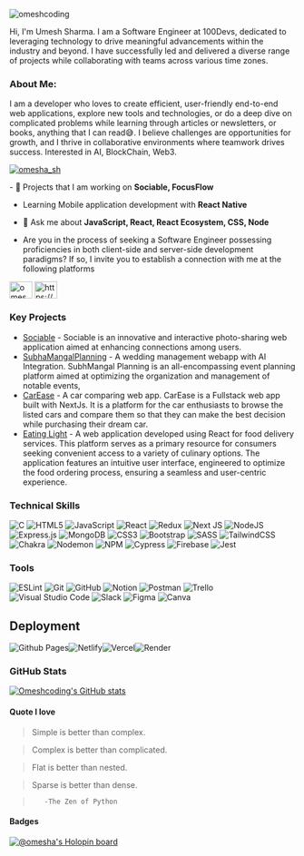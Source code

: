 <p align="left"> <img src="https://komarev.com/ghpvc/?username=omeshcoding&label=Profile%20views&color=0e75b6&style=flat" alt="omeshcoding" />

<div width="100%" >
<p >Hi, I'm Umesh Sharma. I am a Software Engineer at 100Devs, dedicated to leveraging technology to drive meaningful advancements within the industry and beyond. I have successfully led and delivered a diverse range of projects while collaborating with teams across various time zones.</p>
  
<h3>About Me:</h3>
<p>I am a developer who loves to create efficient, user-friendly end-to-end web applications, explore new tools and technologies, or do a deep dive on complicated problems while learning through articles or newsletters, or books, anything that I can read😅. I believe challenges are opportunities for growth, and I thrive in collaborative environments where teamwork drives success. Interested in AI, BlockChain, Web3.</p>
  

  
<p align="left"> <a href="https://twitter.com/omesha_sh" target="blank"><img src="https://img.shields.io/twitter/follow/omesha_sh?logo=twitter&style=for-the-badge" alt="omesha_sh" /></a> </p>


  <div align="left">
-  🔭 Projects that I am working on  <strong> Sociable, FocusFlow</strong>

-  Learning Mobile application development with **React Native**
  
-  💬 Ask me about **JavaScript, React, React Ecosystem, CSS, Node**

- Are you in the process of seeking a Software Engineer possessing proficiencies in both client-side and server-side development paradigms? If so, I invite you to establish a connection with me at the following platforms
<p >
<a href="https://twitter.com/omesha_sh" target="blank"><img align="center" src="https://raw.githubusercontent.com/rahuldkjain/github-profile-readme-generator/master/src/images/icons/Social/twitter.svg" alt="omesha_sh" height="30" width="40" /></a>
<a href="https://www.linkedin.com/in/umesh-sharma-aa6674131/" target="blank"><img align="center" src="https://raw.githubusercontent.com/rahuldkjain/github-profile-readme-generator/master/src/images/icons/Social/linked-in-alt.svg" alt="https://www.linkedin.com/in/umesh-sharma-aa6674131/" height="30" width="40" /></a>
</p>
<div align='left'>
<h3>Key Projects</h3>  
  
- <a href="https://sociable-webapp.onrender.com/login" target="blank">Sociable</a> - Sociable is an innovative and interactive photo-sharing web application aimed at enhancing connections among users.  
- <a href="https://subhamangalplanning.netlify.app" target="blank">SubhaMangalPlanning</a> -  A wedding management webapp with AI Integration. SubhMangal Planning is an all-encompassing event planning platform aimed at optimizing the organization and management of notable events, 
- <a href="https://carease.vercel.app/" target="blank">CarEase</a> - A car comparing web app. CarEase is a Fullstack web app built with NextJs. It is a platform for the car enthusiasts to browse the listed cars and compare them so that they can make the best decision while purchasing their dream car. 
- <a href="https://eatinglight.netlify.app" target="blank">Eating Light</a> - A web application developed using React for food delivery services. This platform serves as a primary resource for consumers seeking convenient access to a variety of culinary options. The application features an intuitive user interface, engineered to optimize the food ordering process, ensuring a seamless and user-centric experience.
</div>


</div>
<div width="100%" align="left">

</div>
  </div>
  

<div width="100%" align="left">

  <h3 width="100%" align="left">Technical Skills</h3>
 
![C](https://img.shields.io/badge/c-%2300599C.svg?style=for-the-badge&logo=c&logoColor=white)
![HTML5](https://img.shields.io/badge/html5-%23E34F26.svg?style=for-the-badge&logo=html5&logoColor=white)
![JavaScript](https://img.shields.io/badge/javascript-%23323330.svg?style=for-the-badge&logo=javascript&logoColor=%23F7DF1E)
![React](https://img.shields.io/badge/react-%2320232a.svg?style=for-the-badge&logo=react&logoColor=%2361DAFB)
![Redux](https://img.shields.io/badge/redux-%23593d88.svg?style=for-the-badge&logo=redux&logoColor=white)
![Next JS](https://img.shields.io/badge/Next-black?style=for-the-badge&logo=next.js&logoColor=white)
![NodeJS](https://img.shields.io/badge/node.js-6DA55F?style=for-the-badge&logo=node.js&logoColor=white)
![Express.js](https://img.shields.io/badge/express.js-%23404d59.svg?style=for-the-badge&logo=express&logoColor=%2361DAFB)
![MongoDB](https://img.shields.io/badge/MongoDB-%234ea94b.svg?style=for-the-badge&logo=mongodb&logoColor=white)
![CSS3](https://img.shields.io/badge/css3-%231572B6.svg?style=for-the-badge&logo=css3&logoColor=white)
![Bootstrap](https://img.shields.io/badge/bootstrap-%23563D7C.svg?style=for-the-badge&logo=bootstrap&logoColor=white)
![SASS](https://img.shields.io/badge/SASS-hotpink.svg?style=for-the-badge&logo=SASS&logoColor=white) 
![TailwindCSS](https://img.shields.io/badge/tailwindcss-%2338B2AC.svg?style=for-the-badge&logo=tailwind-css&logoColor=white)
![Chakra](https://img.shields.io/badge/chakra-%234ED1C5.svg?style=for-the-badge&logo=chakraui&logoColor=white)
![Nodemon](https://img.shields.io/badge/NODEMON-%23323330.svg?style=for-the-badge&logo=nodemon&logoColor=%BBDEAD)
![NPM](https://img.shields.io/badge/NPM-%23CB3837.svg?style=for-the-badge&logo=npm&logoColor=white)
![Cypress](https://img.shields.io/badge/-cypress-%23C21325?style=for-the-badge&logo=cypress&logoColor=white)
![Firebase](https://img.shields.io/badge/Firebase-039BE5?style=for-the-badge&logo=Firebase&logoColor=white)
![Jest](https://img.shields.io/badge/-jest-%23C21325?style=for-the-badge&logo=jest&logoColor=white)

<h3 width="100%" align="left">Tools</h3>

![ESLint](https://img.shields.io/badge/ESLint-4B3263?style=for-the-badge&logo=eslint&logoColor=white)
![Git](https://img.shields.io/badge/git-%23F05033.svg?style=for-the-badge&logo=git&logoColor=white)
![GitHub](https://img.shields.io/badge/github-%23121011.svg?style=for-the-badge&logo=github&logoColor=white)
![Notion](https://img.shields.io/badge/Notion-%23000000.svg?style=for-the-badge&logo=notion&logoColor=white)
![Postman](https://img.shields.io/badge/Postman-FF6C37?style=for-the-badge&logo=postman&logoColor=white)
![Trello](https://img.shields.io/badge/Trello-%23026AA7.svg?style=for-the-badge&logo=Trello&logoColor=white)
![Visual Studio Code](https://img.shields.io/badge/Visual%20Studio%20Code-0078d7.svg?style=for-the-badge&logo=visual-studio-code&logoColor=white)
![Slack](https://img.shields.io/badge/Slack-4A154B?style=for-the-badge&logo=slack&logoColor=white)
![Figma](https://img.shields.io/badge/figma-%23F24E1E.svg?style=for-the-badge&logo=figma&logoColor=white)
![Canva](https://img.shields.io/badge/Canva-%2300C4CC.svg?style=for-the-badge&logo=Canva&logoColor=white)
<h2 width="100%" align="left">Deployment</h2>

![Github Pages](https://img.shields.io/badge/github%20pages-121013?style=for-the-badge&logo=github&logoColor=white)![Netlify](https://img.shields.io/badge/netlify-%23000000.svg?style=for-the-badge&logo=netlify&logoColor=#00C7B7)![Vercel](https://img.shields.io/badge/vercel-%23000000.svg?style=for-the-badge&logo=vercel&logoColor=white)![Render](https://img.shields.io/badge/Render-%46E3B7.svg?style=for-the-badge&logo=render&logoColor=white)


<div width="100%" align="left">



<h3 width="100%" align="left">GitHub Stats</h3>

<a href="http://www.github.com/Omeshcoding" align ='center'><img src="https://github-readme-stats.vercel.app/api?username=Omeshcoding&show_icons=true&hide=&count_private=true&title_color=0891b2&text_color=ffffff&icon_color=0891b2&bg_color=1c1917&hide_border=true&show_icons=true" alt="Omeshcoding's GitHub stats" /></a>








<div align='left'>
<h4>Quote I love</h2> 
  
> Simple is better than  complex.

> Complex is better than complicated.
  
> Flat is better than nested.
  
> Sparse is better than dense.

>        -The Zen of Python
</div>
  


#### Badges
[![@omesha's Holopin board](https://holopin.me/omesha)](https://holopin.io/@omesha)

</div>

